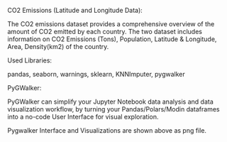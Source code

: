CO2 Emissions (Latitude and Longitude Data):

The CO2 emissions dataset provides a comprehensive overview of the amount of CO2 emitted by each country.
The two dataset includes information on CO2 Emissions (Tons), Population, Latitude	& Longitude, Area, 	Density(km2) of the country.

Used Libraries:

pandas, seaborn, warnings, sklearn, KNNImputer, pygwalker

PyGWalker:

PyGWalker can simplify your Jupyter Notebook data analysis and data visualization workflow, by turning your Pandas/Polars/Modin dataframes into a no-code User Interface for visual exploration.

Pygwalker Interface and Visualizations are shown above as png file.

